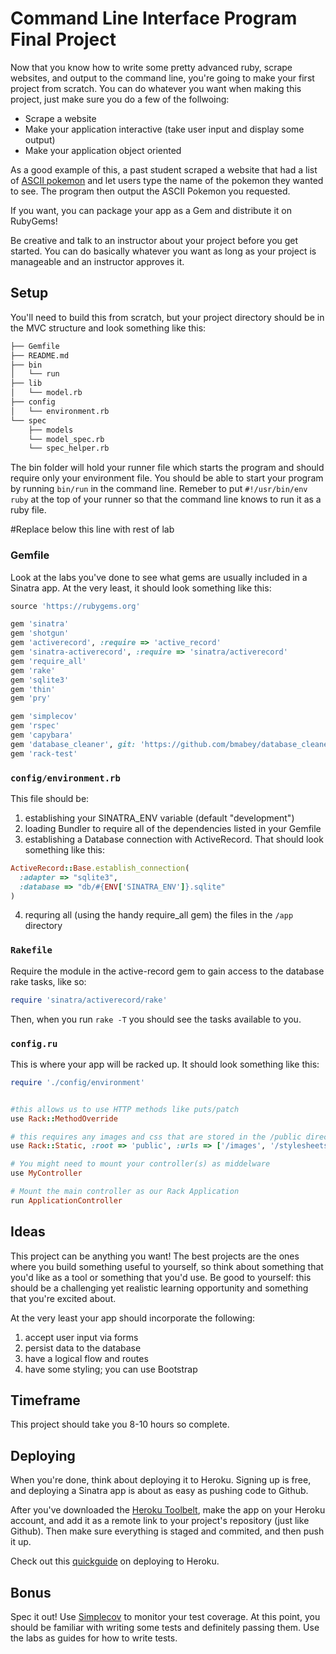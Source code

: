 # Command Line Interface Program Final Project

Now that you know how to write some pretty advanced ruby, scrape websites, and output to the command line, you're going to make your first project from scratch. You can do whatever you want when making this project, just make sure you do a few of the follwoing:

* Scrape a website
* Make your application interactive (take user input and display some output)
* Make your application object oriented

As a good example of this, a past student scraped a website that had a list of [ASCII pokemon](http://ascii.co.uk/art/pokemon) and let users type the name of the pokemon they wanted to see. The program then output the ASCII Pokemon you requested.

If you want, you can package your app as a Gem and distribute it on RubyGems! 

Be creative and talk to an instructor about your project before you get started. You can do basically whatever you want as long as your project is manageable and an instructor approves it.

## Setup

You'll need to build this from scratch, but your project directory should be in the MVC structure and look something like this:

```bash
├── Gemfile
├── README.md
├── bin
│   └── run
├── lib
│   └── model.rb
├── config
│   └── environment.rb
└── spec
    ├── models
    └── model_spec.rb
    └── spec_helper.rb
```

The bin folder will hold your runner file which starts the program and should require only your environment file. You should be able to start your program by running `bin/run` in the command line. Remeber to put `#!/usr/bin/env ruby` at the top of your runner so that the command line knows to run it as a ruby file.

#Replace below this line with rest of lab

### Gemfile

Look at the labs you've done to see what gems are usually included in a Sinatra app. At the very least, it should look something like this:

```ruby
source 'https://rubygems.org'

gem 'sinatra'
gem 'shotgun'
gem 'activerecord', :require => 'active_record'
gem 'sinatra-activerecord', :require => 'sinatra/activerecord'
gem 'require_all'
gem 'rake'
gem 'sqlite3'
gem 'thin'
gem 'pry'

gem 'simplecov'
gem 'rspec'
gem 'capybara'
gem 'database_cleaner', git: 'https://github.com/bmabey/database_cleaner.git'
gem 'rack-test'
```

### `config/environment.rb`

This file should be:

1. establishing your SINATRA_ENV variable (default "development")
2. loading Bundler to require all of the dependencies listed in your Gemfile
3. establishing a Database connection with ActiveRecord. That should look something like this:

```ruby
ActiveRecord::Base.establish_connection(
  :adapter => "sqlite3",
  :database => "db/#{ENV['SINATRA_ENV']}.sqlite"
)
```

4. requring all (using the handy require_all gem) the files in the `/app` directory


### `Rakefile`

Require the module in the active-record gem to gain access to the database rake tasks, like so:

```ruby
require 'sinatra/activerecord/rake'
```

Then, when you run `rake -T` you should see the tasks available to you.

### `config.ru`

This is where your app will be racked up. It should look something like this:

```ruby
require './config/environment'


#this allows us to use HTTP methods like puts/patch
use Rack::MethodOverride

# this requires any images and css that are stored in the /public directory
use Rack::Static, :root => 'public', :urls => ['/images', '/stylesheets']

# You might need to mount your controller(s) as middelware
use MyController

# Mount the main controller as our Rack Application
run ApplicationController
```

## Ideas 

This project can be anything you want! The best projects are the ones where you build something useful to yourself, so think about something that you'd like as a tool or something that you'd use. Be good to yourself: this should be a challenging yet realistic learning opportunity and something that you're excited about.

At the very least your app should incorporate the following:

1. accept user input via forms
2. persist data to the database
3. have a logical flow and routes
4. have some styling; you can use Bootstrap

## Timeframe

This project should take you 8-10 hours so complete.

## Deploying

When you're done, think about deploying it to Heroku. Signing up is free, and deploying a Sinatra app is about as easy as pushing code to Github. 

After you've downloaded the [Heroku Toolbelt](https://toolbelt.heroku.com/), make the app on your Heroku account, and add it as a remote link to your project's repository (just like Github). Then make sure everything is staged and commited, and then push it up.

Check out this [quickguide](https://devcenter.heroku.com/articles/git) on deploying to Heroku.

## Bonus

Spec it out! Use [Simplecov](https://github.com/colszowka/simplecov) to monitor your test coverage. At this point, you should be familiar with writing some tests and definitely passing them. Use the labs as guides for how to write tests.
